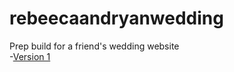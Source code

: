# rebeecaandryanwedding
 Prep build for a friend's wedding website
<br>
-[Version 1](https://peter-ixd-belfast.github.io/rebeecaandryanwedding/)
